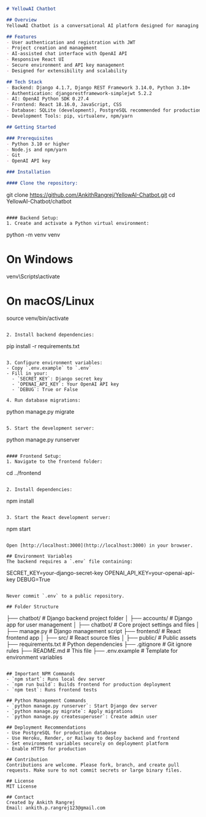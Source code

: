 ```markdown
# YellowAI Chatbot

## Overview
YellowAI Chatbot is a conversational AI platform designed for managing multiple projects and interacting with intelligent chatbots powered by OpenAI's GPT models. This project demonstrates an end-to-end full-stack application integrating Django REST Framework backend with React frontend.

## Features
- User authentication and registration with JWT
- Project creation and management
- AI-assisted chat interface with OpenAI API
- Responsive React UI
- Secure environment and API key management
- Designed for extensibility and scalability

## Tech Stack
- Backend: Django 4.1.7, Django REST Framework 3.14.0, Python 3.10+
- Authentication: djangorestframework-simplejwt 5.2.2
- AI: OpenAI Python SDK 0.27.4
- Frontend: React 18.16.0, JavaScript, CSS
- Database: SQLite (development), PostgreSQL recommended for production
- Development Tools: pip, virtualenv, npm/yarn

## Getting Started

### Prerequisites
- Python 3.10 or higher
- Node.js and npm/yarn
- Git
- OpenAI API key

### Installation

#### Clone the repository:
```

git clone https://github.com/AnkithRangrej/YellowAI-Chatbot.git
cd YellowAI-Chatbot/chatbot

```

#### Backend Setup:
1. Create and activate a Python virtual environment:
```

python -m venv venv

# On Windows

venv\Scripts\activate

# On macOS/Linux

source venv/bin/activate

```

2. Install backend dependencies:
```

pip install -r requirements.txt

```

3. Configure environment variables:
- Copy `.env.example` to `.env`
- Fill in your:
  - `SECRET_KEY`: Django secret key
  - `OPENAI_API_KEY`: Your OpenAI API key
  - `DEBUG`: True or False

4. Run database migrations:
```

python manage.py migrate

```

5. Start the development server:
```

python manage.py runserver

```

#### Frontend Setup:
1. Navigate to the frontend folder:
```

cd ../frontend

```

2. Install dependencies:
```

npm install

```

3. Start the React development server:
```

npm start

```

Open [http://localhost:3000](http://localhost:3000) in your browser.

## Environment Variables
The backend requires a `.env` file containing:
```

SECRET_KEY=your-django-secret-key
OPENAI_API_KEY=your-openai-api-key
DEBUG=True

```

Never commit `.env` to a public repository.

## Folder Structure
```

├── chatbot/          \# Django backend project folder
│   ├── accounts/     \# Django app for user management
│   ├── chatbot/      \# Core project settings and files
│   ├── manage.py     \# Django management script
├── frontend/         \# React frontend app
│   ├── src/          \# React source files
│   ├── public/       \# Public assets
├── requirements.txt  \# Python dependencies
├── .gitignore        \# Git ignore rules
├── README.md         \# This file
├── .env.example      \# Template for environment variables

```

## Important NPM Commands
- `npm start`: Runs local dev server
- `npm run build`: Builds frontend for production deployment
- `npm test`: Runs frontend tests

## Python Management Commands
- `python manage.py runserver`: Start Django dev server
- `python manage.py migrate`: Apply migrations
- `python manage.py createsuperuser`: Create admin user

## Deployment Recommendations
- Use PostgreSQL for production database
- Use Heroku, Render, or Railway to deploy backend and frontend
- Set environment variables securely on deployment platform
- Enable HTTPS for production

## Contribution
Contributions are welcome. Please fork, branch, and create pull requests. Make sure to not commit secrets or large binary files.

## License
MIT License

## Contact
Created by Ankith Rangrej  
Email: ankith.p.rangrej123@gmail.com
```